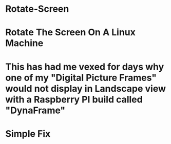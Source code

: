 # Rotate-Screen
# Rotate The Screen On  A Linux Machine
# This has had me vexed for days why one of my "Digital Picture Frames" would not display in Landscape view with a Raspberry PI build called "DynaFrame"

# Simple Fix

